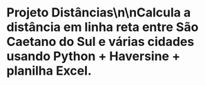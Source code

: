# Projeto Distâncias\n\nCalcula a distância em linha reta entre São Caetano do Sul e várias cidades usando Python + Haversine + planilha Excel.
